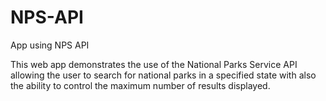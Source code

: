 # NPS-API
App using NPS API

This web app demonstrates the use of the National Parks Service API allowing the user to search for national parks in a specified state with also the ability to control the maximum number of results displayed.
